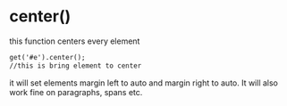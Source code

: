 # center()
this function centers every element
```markdown
get('#e').center();
//this is bring element to center
```
it will set elements margin left to auto and margin right to auto. It will also work fine on paragraphs, spans etc.
